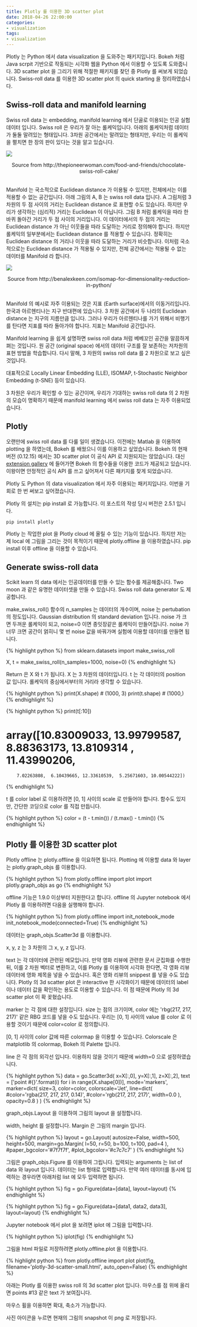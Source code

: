 ```yaml
---
title: Plotly 를 이용한 3D scatter plot
date: 2018-04-26 22:00:00
categories:
- visualization
tags:
- visualization
---
```


Plotly 는 Python 에서 data visualization 을 도와주는 패키지입니다. Bokeh 처럼 Java scrpit 기반으로 작동되는 시각화 웹을 Python 에서 이용할 수 있도록 도와줍니다. 3D scatter plot 을 그리기 위해 적절한 패키지를 찾던 중 Plotly 를 써보게 되었습니다. Swiss-roll data 를 이용한 3D scatter plot 의 quick starting 을 정리하였습니다.

## Swiss-roll data and manifold learning

Swiss roll data 는 embedding, manifold learning 에서 단골로 이용되는 인공 실험데이터 입니다. Swiss roll 은 우리가 잘 아는 롤케익입니다. 아래의 롤케익처럼 데이터가 둘둘 말려있는 형태입니다. 3차원 공간에서는 말려있는 형태지만, 우리는 이 롤케익을 펼치면 한 장의 판이 있다는 것을 알고 있습니다. 

![](https://pioneerwoman.files.wordpress.com/2015/12/chocolate-swiss-roll-cake-00.jpg?w=780&h=521)
<center>Source from http://thepioneerwoman.com/food-and-friends/chocolate-swiss-roll-cake/</center><br>

Manifold 는 국소적으로 Euclidean distance 가 이용될 수 있지만, 전체에서는 이를 적용할 수 없는 공간입니다. 아래 그림의 A, B 는 swiss roll data 입니다. A 그림처럼 3차원의 두 점 사이의 거리는 Euclidean distance 로 표현할 수도 있습니다. 하지만 우리가 생각하는 (심리적) 거리는 Euclidean 이 아닙니다. 그림 B 처럼 롤케익을 따라 한바퀴 돌아간 거리가 두 점 사이의 거리입니다. 이 데이터에서의 두 점의 거리는 Euclidean distance 가 아닌 이웃들을 따라 도달하는 거리로 정의해야 합니다. 하지만 롤케익의 일부분에서는 Euclidean distance 를 적용할 수 있습니다. 정확히는 Euclidean distance 의 거리나 이웃을 따라 도달하는 거리가 비슷합니다. 이처럼 국소적으로는 Euclidean distance 가 적용될 수 있지만, 전체 공간에서는 적용될 수 없는 데이터를 Manifold 라 합니다. 

![](http://benalexkeen.com/wp-content/uploads/2017/05/isomap.png)
<center>Source from http://benalexkeen.com/isomap-for-dimensionality-reduction-in-python/</center><br>

Manifold 의 예시로 자주 이용되는 것은 지표 (Earth surface)에서의 이동거리입니다. 한국과 아르헨티나는 지구 반대편에 있습니다. 3 차원 공간에서 두 나라의 Euclidean distance 는 지구의 지름만큼 입니다. 그러나 우리가 아르헨티나를 가기 위해서 비행기를 탄다면 지표를 따라 돌아가야 합니다. 지표는 Manifold 공간입니다.

Manifold learning 을 쉽게 설명하면 swiss roll data 처럼 베베꼬인 공간을 말끔하게 펴는 것입니다. 원 공간 (original space) 에서의 데이터 구조를 잘 보존하는 저차원의 표현 방법을 학습합니다. 다시 말해, 3 차원의 swiss roll data 를 2 차원으로 보고 싶은 것입니다. 

대표적으로 Locally Linear Embedding (LLE), ISOMAP, t-Stochastic Neighbor Embedding (t-SNE) 등이 있습니다.

3 차원은 우리가 확인할 수 있는 공간이며, 우리가 기대하는 swiss roll data 의 2 차원의 모습이 명확하기 때문에 manifold learning 에서 swiss roll data 는 자주 이용되었습니다.

## Plotly

오랜만에 swiss roll data 를 다룰 일이 생겼습니다. 이전에는 Matlab 을 이용하여 plotting 을 하였는데, Bokeh 를 배웠으니 이를 이용하고 싶었습니다. Bokeh 의 현재 버전 (0.12.15) 에서는 3D scatter plot 이 공식 API 로 지원되지는 않았습니다. 대신 [extension gallery][bokeh3d] 에 들어가면 Bokeh 의 함수들을 이용한 코드가 제공되고 있습니다. 이왕이면 안정적인 공식 API 를 쓰고 싶어져서 다른 패키지를 찾게 되었습니다. 

Plotly 도 Python 의 data visualization 에서 자주 이용되는 패키지입니다. 이번을 기회로 한 번 써보고 싶어졌습니다.

Plotly 의 설치는 pip install 로 가능합니다. 이 포스트의 작성 당시 버전은 2.5.1 입니다.

    pip install plotly

Plotly 는 작업한 plot 을 Plotly cloud 에 올릴 수 있는 기능이 있습니다. 하지만 저는 제 local 에 그림을 그리는 것이 목적이기 때문에 plotly.offline 을 이용하였습니다. pip install 이후 offline 을 이용할 수 있습니다. 

## Generate swiss-roll data

Scikit learn 의 data 에서는 인공데이터를 만들 수 있는 함수를 제공해줍니다. Two moon 과 같은 유명한 데이터셋을 만들 수 있습니다. Swiss roll data generator 도 제공합니다. 

make_swiss_roll() 함수의 n_samples 는 데이터의 개수이며, noise 는 pertubation 의 정도입니다. Gaussian distribution 의 standard deviation 입니다. noise 가 크면 두꺼운 롤케익이 되고, noise=0 이면 종잇장같은 롤케익이 만들어집니다. noise 가 너무 크면 공간이 얽히니 몇 번 noise 값을 바꿔가며 실험에 이용할 데이터를 만들면 됩니다.

{% highlight python %}
from sklearn.datasets import make_swiss_roll

X, t = make_swiss_roll(n_samples=1000, noise=0)
{% endhighlight %}

Return 은 X 와 t 가 됩니다. X 는 3 차원의 데이터입니다. t 는 각 데이터의 position 값 입니다. 롤케익의 중심에서부터의 거리라 생각할 수 있습니다.

{% highlight python %}
print(X.shape) # (1000, 3)
print(t.shape) # (1000,)
{% endhighlight %}

{% highlight python %}
print(t[:10])
# array([10.83009033, 13.99799587,  8.88363173, 13.8109314 , 11.43990206,
        7.02263808,  6.10439665, 12.33610539,  5.25671603, 10.00544222])
{% endhighlight %}

t 를 color label 로 이용하려면 [0, 1] 사이의 scale 로 만들어야 합니다. 함수도 있지만, 간단한 코딩으로 color 를 직접 만듭니다.

{% highlight python %}
color = (t - t.min()) / (t.max() - t.min())
{% endhighlight %}

## Plotly 를 이용한 3D scatter plot

Plotly offline 는 plotly.offline 을 이요하면 됩니다. Plotting 에 이용할 data 와 layer 는 plotly.graph_objs 를 이용합니다.

{% highlight python %}
from plotly.offline import plot
import plotly.graph_objs as go
{% endhighlight %}

offline 기능은 1.9.0 이상부터 지원한다고 합니다. offline 의 Jupyter notebook 에서 Plotly 를 이용하려면 다음을 실행해야 합니다. 

{% highlight python %}
from plotly.offline import init_notebook_mode
init_notebook_mode(connected=True)
{% endhighlight %}

데이터는 graph_objs.Scatter3d 를 이용합니다. 

x, y, z 는 3 차원의 그 x, y, z 입니다. 

text 는 각 데이터에 관련된 메모입니다. 만약 영화 리뷰에 관련한 문서 군집화를 수행한 뒤, 이를 2 차원 벡터로 변환하고, 이를 Plotly 를 이용하여 시각화 한다면, 각 영화 리뷰 데이터에 영화 제목을 넣을 수 있습니다. 혹은 영화 리뷰의 snippest 를 넣을 수도 있습니다. Plotly 의 3d scatter plot 은 interactive 한 시각화이기 때문에 데이터의 label 이나 데이터 값을 확인하는 용도로 이용할 수 있습니다. 이 점 때문에 Plotly 의 3d scatter plot 이 확 꽂혔습니다. 

marker 는 각 점에 대한 설정입니다. size 는 점의 크기이며, color 에는 'rbg(217, 217, 217)' 같은 RBG 코드를 넣을 수도 있습니다. 우리는 [0, 1] 사이의 value 를 color 로 이용할 것이기 때문에 color=color 로 정의합니다. 

[0, 1] 사이의 color 값에 따른 colormap 을 이용할 수 있습니다. Colorscale 은 matplotlib 의 colormap, Bokeh 의 Palette 입니다. 

line 은 각 점의 외각선 입니다. 이용하지 않을 것이기 때문에 width=0 으로 설정하였습니다. 

{% highlight python %}
data = go.Scatter3d(
    x=X[:,0],
    y=X[:,1],
    z=X[:,2],
    text = ['point #{}'.format(i) for i in range(X.shape[0])],
    mode='markers',
    marker=dict(
        size=3,
        color=color,
        colorscale='Jet',
        line=dict(
            #color='rgba(217, 217, 217, 0.14)',
            #color='rgb(217, 217, 217)',
            width=0.0
        ),
        opacity=0.8
    )
)
{% endhighlight %}

graph_objs.Layout 을 이용하여 그림의 layout 을 설정합니다. 

width, height 를 설정합니다. Margin 은 그림의 margin 입니다.

{% highlight python %}
layout = go.Layout(
    autosize=False,
    width=500,
    height=500,
    margin=go.Margin(
        l=50,
        r=50,
        b=100,
        t=100,
        pad=4
    ),
    #paper_bgcolor='#7f7f7f',
    #plot_bgcolor='#c7c7c7'
)
{% endhighlight %}

그림은 graph_objs.Figure 를 이용하여 그립니다. 입력되는 arguments 는 list of data 와 layout 입니다. 데이터는 list 형태로 입력합니다. 만약 여러 데이터를 동시에 입력하는 경우라면 아래처럼 list 에 모두 입력하면 됩니다. 

{% highlight python %}
fig = go.Figure(data=[data], layout=layout)
{% endhighlight %}

{% highlight python %}
fig = go.Figure(data=[data1, data2, data3], layout=layout)
{% endhighlight %}

Jupyter notebook 에서 plot 을 보려면 iplot 에 그림을 입력합니다.

{% highlight python %}
iplot(fig)
{% endhighlight %}

그림을 html 파일로 저장하려면 plotly.offline.plot 을 이용합니다.

{% highlight python %}
from plotly.offline import plot
plot(fig, filename='plotly-3d-scatter-small.html', auto_open=False)
{% endhighlight %}

아래는 Plotly 를 이용한 swiss roll 의 3d scatter plot 입니다. 마우스를 점 위에 올리면 points #13 같은 text 가 보여집니다. 

<div id="plotly_example"></div>

마우스 휠을 이용하면 확대, 축소가 가능합니다. 

사진 아이콘을 누르면 현재의 그림의 snapshot 이 png 로 저장됩니다.

<script src="https://code.jquery.com/jquery-3.2.1.min.js" integrity="sha256-hwg4gsxgFZhOsEEamdOYGBf13FyQuiTwlAQgxVSNgt4=" crossorigin="anonymous"></script>
<script type="text/javascript">
      $(document).ready(function(){
         $("#plotly_example").load("https://raw.githubusercontent.com/lovit/lovit.github.io/master/assets/resources/plotly-3d-scatter-small.html")
      });
</script>

[bokeh3d]: http://bokeh.pydata.org/en/latest/docs/user_guide/extensions_gallery/wrapping.html#userguide-extensions-examples-wrapping